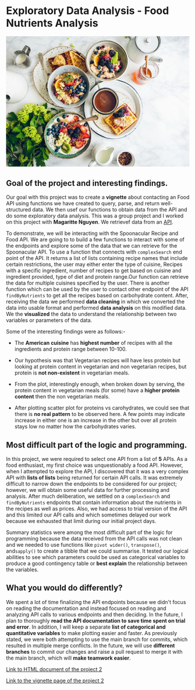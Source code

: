 # Exploratory Data Analysis - Food Nutrients Analysis

![Food API Analysis](/docs/assets/img/food-API.jpg)

## Goal of the project and interesting findings.

Our goal with this project was to create a **vignette** about contacting an Food API using functions we have created to 
query, parse, and return well-structured data. We then usef our functions to obtain data from the API and do some exploratory data analysis. This was a group project
and I worked on this project with **Magaritte Nguyen**. We retrievef data from an [API](https://spoonacular.com/food-api/docs). 

To demonstrate, we will be interacting with the Spoonacular Recipe and Food API. We are going to to build a few functions to interact with some of the endpoints and explore some of the data that we can retrieve for the Spoonacular API. To use a function that connects with `complexSearch` end point of the API. It returns a list of lists containing recipe names that include certain restrictions, the user may either enter the type of cuisine, Recipes with a specific ingredient, number of recipes to get based on cuisine and ingredient provided, type of diet and protein range.Our function can retrieve the data for multiple cuisines specified by the user. There is another function which can be used by the user to contact other endpoint of the API `findByNutrients` to get all the recipes based on carbohydrate content. After, receiving the data we performed **data cleaning** in which we converted the data into usable format and performed **data analysis** on this modified data. We the **visualized** the data to understand the relationship between two variables or parameters of the data.

Some of the interesting findings were as follows:-
  - The **American cuisine** has **highest number** of recipes with all the ingredients and protein range between 10-100. 
  
  - Our hypothesis was that Vegetarian recipes will have less protein but looking at protein content in vegetarian and non vegetarian recipes, but protein is **not non-existent** in vegetarian meals.
  
  - From the plot, interestingly enough, when broken down by serving, the protein content in vegetarian meals (for some) have a **higher protein content** then the non vegetarian meals.
  
  - After plotting scatter plot for proteins vs carohydrates, we could see that there is **no real pattern** to be observed here. A few points may indicate increase in either one is an increase in the other but over all protein stays low no matter how the carbohydrates varies. 
  
## Most difficult part of the logic and programming.

In this project, we were required to select one API from a list of **5** APIs. As a food enthusiast, my first choice was unquestionably a food API. However, when I 
attempted to explore the API, I discovered that it was a very complex API with **lists of lists** being returned for certain API calls. It was extremely difficult to
narrow down the endpoints to be considered for our project; however, we will obtain some useful data for further processing and analysis. After much deliberation, 
we settled on a `complexSearch` and `findByNutrients` endpoints that contain information about the nutrients in the recipes as well as prices. Also, we had access to
trial version of the API and this limited our API calls and which sometimes delayed our work because we exhausted that limit during our initial project days. 

Summary statistics were among the most difficult part of the logic for programming because the data received from the API calls was not clean and we needed to use 
functions like `pivot wider()`, `transpose()`, and`sapply()` to create a tibble that we could summarise. It tested our logical abilities to see which parameters 
could be used as categorical variables to produce a good contingency table or **best explain** the relationship between the variables.

## What you would do differently?

We spent a lot of time finalizing the API endpoints because we didn't focus on reading the documentation and instead focused on reading and analyzing API calls to various endpoints and then deciding. In the future, I plan to thoroughly **read the API documentation to save time spent on trial and error**. In addition, I will keep a separate **list of categorical and quantitative variables** to make plotting easier and faster. As previously stated, we were both attempting to use the main branch for commits, which resulted in multiple merge conflicts. In the future, we will use **different branches** to commit our changes and raise a pull request to merge it with the main branch, which will **make teamwork easier**.

[Link to HTML document of the project 2]()

[Link to the vignette page of the project 2](https://pages.github.ncsu.edu/sdharma2/ST558_Project_2_C/)
